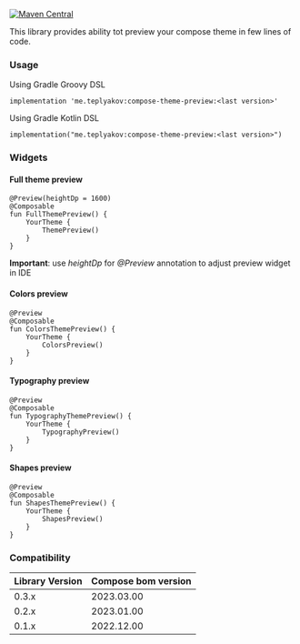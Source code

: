 
[![Maven Central](https://img.shields.io/maven-central/v/me.teplyakov/compose-theme-preview.svg?label=Maven%20Central)](https://search.maven.org/search?q=g:%22me.teplyakov%22%20AND%20a:%22compose-theme-preview%22)

This library provides ability tot preview your compose theme in few lines of code.

### Usage

Using Gradle Groovy DSL

```
implementation 'me.teplyakov:compose-theme-preview:<last version>'
```

Using Gradle Kotlin DSL

```
implementation("me.teplyakov:compose-theme-preview:<last version>")
```


### Widgets

#### Full theme preview

```
@Preview(heightDp = 1600)
@Composable
fun FullThemePreview() {
    YourTheme {
        ThemePreview()
    }
}
```

**Important**: use _heightDp_ for _@Preview_ annotation to adjust preview widget in IDE

#### Colors preview

```
@Preview
@Composable
fun ColorsThemePreview() {
    YourTheme {
        ColorsPreview()
    }
}
```

#### Typography preview

```
@Preview
@Composable
fun TypographyThemePreview() {
    YourTheme {
        TypographyPreview()
    }
}
```

#### Shapes preview

```
@Preview
@Composable
fun ShapesThemePreview() {
    YourTheme {
        ShapesPreview()
    }
}
```

### Compatibility

| Library Version | Compose bom version |
|-----------------|---------------------|
| 0.3.x           | 2023.03.00          |
| 0.2.x           | 2023.01.00          |
| 0.1.x           | 2022.12.00          |


